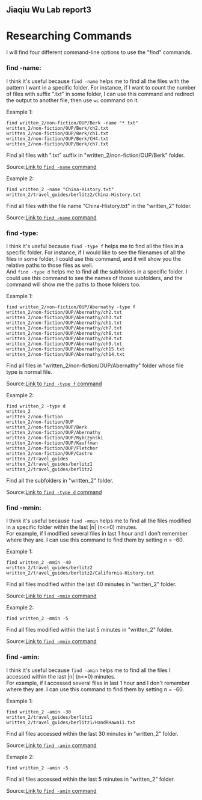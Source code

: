 ## Jiaqiu Wu Lab report3
# Researching Commands

I will find four different command-line options to use the "find" commands.

### find -name:

I think it's useful because `find -name` helps me to find all the files with the pattern I want in a specific folder. For instance, if I want to count the number of files with suffix ".txt" in some folder, I can use this command and redirect the output to another file, then use `wc` command on it.

Example 1:

```
find written_2/non-fiction/OUP/Berk -name "*.txt" 
written_2/non-fiction/OUP/Berk/ch2.txt
written_2/non-fiction/OUP/Berk/ch1.txt
written_2/non-fiction/OUP/Berk/CH4.txt
written_2/non-fiction/OUP/Berk/ch7.txt
```

Find all files with ".txt" suffix in "written_2/non-fiction/OUP/Berk" folder.

Source:[Link to `find -name` command](https://linuxize.com/post/how-to-find-files-in-linux-using-the-command-line)

Example 2:

```
find written_2 -name "China-History.txt"
written_2/travel_guides/berlitz2/China-History.txt
```

Find all files with the file name "China-History.txt" in the "written_2" folder.

Source:[Link to `find -name` command](https://linuxize.com/post/how-to-find-files-in-linux-using-the-command-line)


### find -type:

I think it's useful because `find -type f` helps me to find all the files in a specific folder. For instance, if I would like to see the filenames of all the files in some folder, I could use this command, and it will show you the relative paths to those files as well.\
And `find -type d` helps me to find all the subfolders in a specific folder. I could use this command to see the names of those subfolders, and the command will show me the paths to those folders too.

Example 1:

```
find written_2/non-fiction/OUP/Abernathy -type f
written_2/non-fiction/OUP/Abernathy/ch2.txt
written_2/non-fiction/OUP/Abernathy/ch3.txt
written_2/non-fiction/OUP/Abernathy/ch1.txt
written_2/non-fiction/OUP/Abernathy/ch7.txt
written_2/non-fiction/OUP/Abernathy/ch6.txt
written_2/non-fiction/OUP/Abernathy/ch8.txt
written_2/non-fiction/OUP/Abernathy/ch9.txt
written_2/non-fiction/OUP/Abernathy/ch15.txt
written_2/non-fiction/OUP/Abernathy/ch14.txt
```

Find all files in "written_2/non-fiction/OUP/Abernathy" folder whose file type is normal file.

Source:[Link to `find -type f` command](https://linuxize.com/post/how-to-find-files-in-linux-using-the-command-line)

Example 2:

```
find written_2 -type d                          
written_2
written_2/non-fiction
written_2/non-fiction/OUP
written_2/non-fiction/OUP/Berk
written_2/non-fiction/OUP/Abernathy
written_2/non-fiction/OUP/Rybczynski
written_2/non-fiction/OUP/Kauffman
written_2/non-fiction/OUP/Fletcher
written_2/non-fiction/OUP/Castro
written_2/travel_guides
written_2/travel_guides/berlitz1
written_2/travel_guides/berlitz2
```

Find all the subfolders in "written_2" folder.

Source:[Link to `find -type d` command](https://linuxize.com/post/how-to-find-files-in-linux-using-the-command-line)


### find -mmin:

I think it's useful because `find -mmin` helps me to find all the files modified in a specific folder within the last |n| (n<=0) minutes.\
For example, if I modified several files in last 1 hour and I don't remember where they are. I can use this command to find them by setting n = -60.

Example 1:

```
find written_2 -mmin -40
written_2/travel_guides/berlitz2
written_2/travel_guides/berlitz2/California-History.txt
```

Find all files modified within the last 40 minutes in "written_2" folder.

Source:[Link to `find -mmin` command](https://sysaix.com/43-practical-examples-of-linux-find-command)

Example 2:

```
find written_2 -mmin -5
```

Find all files modified within the last 5 minutes in "written_2" folder.

Source:[Link to `find -mmin` command](https://sysaix.com/43-practical-examples-of-linux-find-command)


### find -amin:

I think it's useful because `find -amin` helps me to find all the files I accessed within the last |n| (n<=0) minutes.\
For example, if I accessed several files in last 1 hour and I don't remember where they are. I can use this command to find them by setting n = -60.

Example 1:

```
find written_2 -amin -30
written_2/travel_guides/berlitz1
written_2/travel_guides/berlitz1/HandRHawaii.txt
```

Find all files accessed within the last 30 minutes in "written_2" folder.

Source:[Link to `find -amin` command](https://geekflare.com/linux-find-commands)

Exmaple 2:

```
find written_2 -amin -5
```

Find all files accessed within the last 5 minutes in "written_2" folder.

Source:[Link to `find -amin` command](https://geekflare.com/linux-find-commands)
